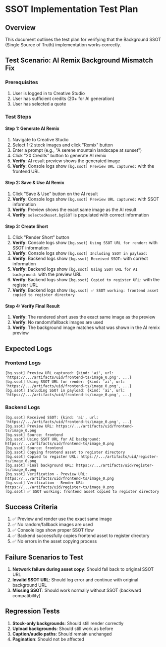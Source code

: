 # SSOT Implementation Test Plan

## Overview
This document outlines the test plan for verifying that the Background SSOT (Single Source of Truth) implementation works correctly.

## Test Scenario: AI Remix Background Mismatch Fix

### Prerequisites
1. User is logged in to Creative Studio
2. User has sufficient credits (20+ for AI generation)
3. User has selected a quote

### Test Steps

#### Step 1: Generate AI Remix
1. Navigate to Creative Studio
2. Select 1-2 stock images and click "Remix" button
3. Enter a prompt (e.g., "A serene mountain landscape at sunset")
4. Click "20 Credits" button to generate AI remix
5. **Verify**: AI result preview shows the generated image
6. **Verify**: Console logs show `[bg.ssot] Preview URL captured:` with the frontend URL

#### Step 2: Save & Use AI Remix
1. Click "Save & Use" button on the AI result
2. **Verify**: Console logs show `[bg.ssot] Preview URL captured:` with SSOT information
3. **Verify**: Preview shows the exact same image as the AI result
4. **Verify**: `selectedAsset.bgSSOT` is populated with correct information

#### Step 3: Create Short
1. Click "Render Short" button
2. **Verify**: Console logs show `[bg.ssot] Using SSOT URL for render:` with SSOT information
3. **Verify**: Console logs show `[bg.ssot] Including SSOT in payload:` 
4. **Verify**: Backend logs show `[bg.ssot] Received SSOT:` with correct information
5. **Verify**: Backend logs show `[bg.ssot] Using SSOT URL for AI background:` with the preview URL
6. **Verify**: Backend logs show `[bg.ssot] Copied to register URL:` with the register URL
7. **Verify**: Backend logs show `[bg.ssot] ✅ SSOT working: frontend asset copied to register directory`

#### Step 4: Verify Final Result
1. **Verify**: The rendered short uses the exact same image as the preview
2. **Verify**: No random/fallback images are used
3. **Verify**: The background image matches what was shown in the AI remix preview

## Expected Logs

### Frontend Logs
```
[bg.ssot] Preview URL captured: {kind: 'ai', url: 'https://.../artifacts/uid/frontend-ts/image_0.png', ...}
[bg.ssot] Using SSOT URL for render: {kind: 'ai', url: 'https://.../artifacts/uid/frontend-ts/image_0.png', ...}
[bg.ssot] Including SSOT in payload: {kind: 'ai', url: 'https://.../artifacts/uid/frontend-ts/image_0.png', ...}
```

### Backend Logs
```
[bg.ssot] Received SSOT: {kind: 'ai', url: 'https://.../artifacts/uid/frontend-ts/image_0.png', ...}
[bg.ssot] Preview URL: https://.../artifacts/uid/frontend-ts/image_0.png
[bg.ssot] Source: frontend
[bg.ssot] Using SSOT URL for AI background: https://.../artifacts/uid/frontend-ts/image_0.png
[bg.ssot] Source: frontend
[bg.ssot] Copying frontend asset to register directory
[bg.ssot] Copied to register URL: https://.../artifacts/uid/register-ts/image_0.png
[bg.ssot] Final background URL: https://.../artifacts/uid/register-ts/image_0.png
[bg.ssot] Verification - Preview URL: https://.../artifacts/uid/frontend-ts/image_0.png
[bg.ssot] Verification - Render URL: https://.../artifacts/uid/register-ts/image_0.png
[bg.ssot] ✅ SSOT working: frontend asset copied to register directory
```

## Success Criteria
1. ✅ Preview and render use the exact same image
2. ✅ No random/fallback images are used
3. ✅ Console logs show proper SSOT flow
4. ✅ Backend successfully copies frontend asset to register directory
5. ✅ No errors in the asset copying process

## Failure Scenarios to Test
1. **Network failure during asset copy**: Should fall back to original SSOT URL
2. **Invalid SSOT URL**: Should log error and continue with original background URL
3. **Missing SSOT**: Should work normally without SSOT (backward compatibility)

## Regression Tests
1. **Stock-only backgrounds**: Should still render correctly
2. **Upload backgrounds**: Should still work as before
3. **Caption/audio paths**: Should remain unchanged
4. **Pagination**: Should not be affected

